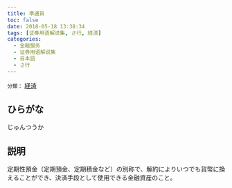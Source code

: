 ```yaml
---
title: 準通貨
toc: false
date: 2018-05-18 13:38:34
tags: [证券用语解说集, さ行, 経済]
categories:
  - 金融服务
  - 证券用语解说集
  - 日本語
  - さ行
---
```


`分類：` [経済](/tags/経済/)

## ひらがな

じゅんつうか

## 説明

定期性預金（定期預金、定期積金など）の別称で、解約によりいつでも貨幣に換えることができ、決済手段として使用できる金融資産のこと。
